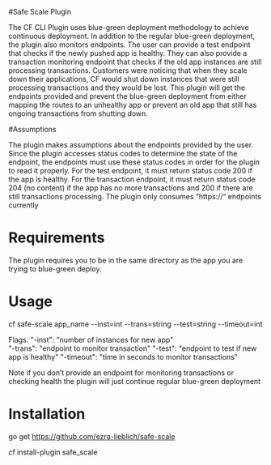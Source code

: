 #Safe Scale Plugin

The CF CLI Plugin uses blue-green deployment methodology to achieve continuous deployment. In addition to the 
regular blue-green deployment, the plugin also monitors endpoints. The user can provide a test endpoint that 
checks if the newly pushed app is healthy. They can also provide a transaction monitoring endpoint that checks 
if the old app instances are still processing transactions. Customers were noticing that when they scale down 
their applications, CF would shut down instances that were still processing transactions and they would be lost. 
This plugin will get the endpoints provided and prevent the blue-green deployment from either mapping the routes 
to an unhealthy app or prevent an old app that still has ongoing transactions from shutting down.

#Assumptions

The plugin makes assumptions about the endpoints provided by the user. Since the plugin accesses status codes to 
determine the state of the endpoint, the endpoints must use these status codes in order for the plugin to read it 
properly. For the test endpoint, it must return status code 200 if the app is healthy. For the transaction endpoint, 
it must return status code 204 (no content) if the app has no more transactions and 200 if there are still transactions 
processing. The plugin only consumes “https://“ endpoints currently

# Requirements

The plugin requires you to be in the same directory as the app you are trying to blue-green deploy.

# Usage

cf safe-scale app_name --inst=int --trans=string --test=string --timeout=int

Flags.
"-inst":        "number of instances for new app"	
"-trans":       "endpoint to monitor transaction"
"-test":        "endpoint to test if new app is healthy"
"-timeout":     "time in seconds to monitor transactions"

Note if you don’t provide an endpoint for monitoring transactions or checking health the plugin will just continue 
regular blue-green deployment
# Installation

go get https://github.com/ezra-lieblich/safe-scale

cf install-plugin safe_scale
